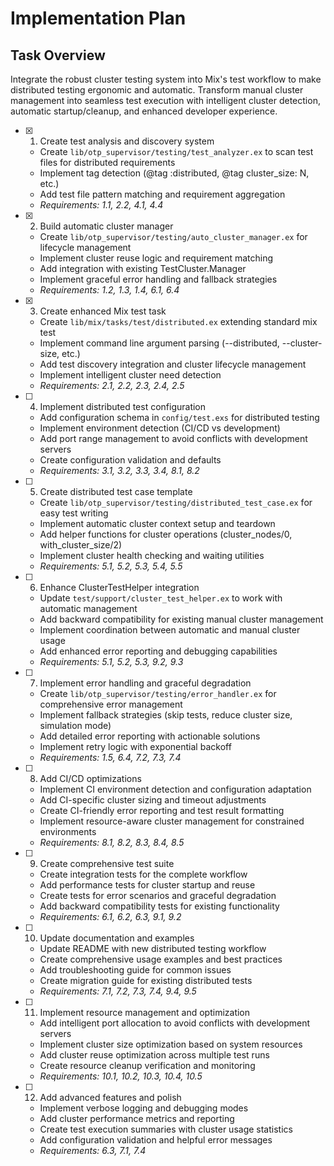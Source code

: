 # Implementation Plan

## Task Overview

Integrate the robust cluster testing system into Mix's test workflow to make distributed testing ergonomic and automatic. Transform manual cluster management into seamless test execution with intelligent cluster detection, automatic startup/cleanup, and enhanced developer experience.

- [x] 1. Create test analysis and discovery system





  - Create `lib/otp_supervisor/testing/test_analyzer.ex` to scan test files for distributed requirements
  - Implement tag detection (@tag :distributed, @tag cluster_size: N, etc.)
  - Add test file pattern matching and requirement aggregation
  - _Requirements: 1.1, 2.2, 4.1, 4.4_

- [x] 2. Build automatic cluster manager






  - Create `lib/otp_supervisor/testing/auto_cluster_manager.ex` for lifecycle management
  - Implement cluster reuse logic and requirement matching
  - Add integration with existing TestCluster.Manager
  - Implement graceful error handling and fallback strategies
  - _Requirements: 1.2, 1.3, 1.4, 6.1, 6.4_

- [x] 3. Create enhanced Mix test task



  - Create `lib/mix/tasks/test/distributed.ex` extending standard mix test
  - Implement command line argument parsing (--distributed, --cluster-size, etc.)
  - Add test discovery integration and cluster lifecycle management
  - Implement intelligent cluster need detection
  - _Requirements: 2.1, 2.2, 2.3, 2.4, 2.5_

- [ ] 4. Implement distributed test configuration
  - Add configuration schema in `config/test.exs` for distributed testing
  - Implement environment detection (CI/CD vs development)
  - Add port range management to avoid conflicts with development servers
  - Create configuration validation and defaults
  - _Requirements: 3.1, 3.2, 3.3, 3.4, 8.1, 8.2_

- [ ] 5. Create distributed test case template
  - Create `lib/otp_supervisor/testing/distributed_test_case.ex` for easy test writing
  - Implement automatic cluster context setup and teardown
  - Add helper functions for cluster operations (cluster_nodes/0, with_cluster_size/2)
  - Implement cluster health checking and waiting utilities
  - _Requirements: 5.1, 5.2, 5.3, 5.4, 5.5_

- [ ] 6. Enhance ClusterTestHelper integration
  - Update `test/support/cluster_test_helper.ex` to work with automatic management
  - Add backward compatibility for existing manual cluster management
  - Implement coordination between automatic and manual cluster usage
  - Add enhanced error reporting and debugging capabilities
  - _Requirements: 5.1, 5.2, 5.3, 9.2, 9.3_

- [ ] 7. Implement error handling and graceful degradation
  - Create `lib/otp_supervisor/testing/error_handler.ex` for comprehensive error management
  - Implement fallback strategies (skip tests, reduce cluster size, simulation mode)
  - Add detailed error reporting with actionable solutions
  - Implement retry logic with exponential backoff
  - _Requirements: 1.5, 6.4, 7.2, 7.3, 7.4_

- [ ] 8. Add CI/CD optimizations
  - Implement CI environment detection and configuration adaptation
  - Add CI-specific cluster sizing and timeout adjustments
  - Create CI-friendly error reporting and test result formatting
  - Implement resource-aware cluster management for constrained environments
  - _Requirements: 8.1, 8.2, 8.3, 8.4, 8.5_

- [ ] 9. Create comprehensive test suite
  - Create integration tests for the complete workflow
  - Add performance tests for cluster startup and reuse
  - Create tests for error scenarios and graceful degradation
  - Add backward compatibility tests for existing functionality
  - _Requirements: 6.1, 6.2, 6.3, 9.1, 9.2_

- [ ] 10. Update documentation and examples
  - Update README with new distributed testing workflow
  - Create comprehensive usage examples and best practices
  - Add troubleshooting guide for common issues
  - Create migration guide for existing distributed tests
  - _Requirements: 7.1, 7.2, 7.3, 7.4, 9.4, 9.5_

- [ ] 11. Implement resource management and optimization
  - Add intelligent port allocation to avoid conflicts with development servers
  - Implement cluster size optimization based on system resources
  - Add cluster reuse optimization across multiple test runs
  - Create resource cleanup verification and monitoring
  - _Requirements: 10.1, 10.2, 10.3, 10.4, 10.5_

- [ ] 12. Add advanced features and polish
  - Implement verbose logging and debugging modes
  - Add cluster performance metrics and reporting
  - Create test execution summaries with cluster usage statistics
  - Add configuration validation and helpful error messages
  - _Requirements: 6.3, 7.1, 7.4_